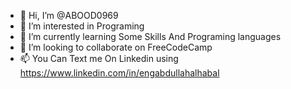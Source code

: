 - 👋 Hi, I’m @ABOOD0969
- 👀 I’m interested in Programing
- 🌱 I’m currently learning Some Skills And Programing  languages
- 💞️ I’m looking to collaborate on FreeCodeCamp
- 📫 You Can Text me On Linkedin using https://www.linkedin.com/in/engabdullahalhabal


